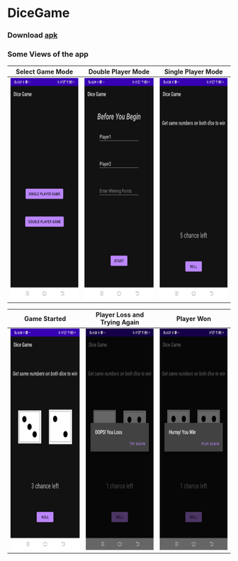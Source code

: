 # DiceGame

### Download [apk](https://github.com/Coder481/DiceGame/releases/download/latest/app-debug2.apk)

### Some Views of the app
|Select Game Mode | Double Player Mode | Single Player Mode |
|:----------------:|:----------------:|:----------------:|
| <img src="https://github.com/Coder481/CDN/blob/main/dice_game2/selctMode.jpg" width="250" height="500"/>| <img src="https://github.com/Coder481/CDN/blob/main/dice_game2/doublePlayr.jpg" width="250" height="500"/>| <img src="https://github.com/Coder481/CDN/blob/main/dice_game2/gameStrt.jpg" width="250" height="500"/>|

|Game Started | Player Loss and Trying Again | Player Won |
|:----------------:|:----------------:|:----------------:|
| <img src="https://github.com/Coder481/CDN/blob/main/dice_game2/chcLeft.jpg" width="250" height="500"/>| <img src="https://github.com/Coder481/CDN/blob/main/dice_game2/playerLoss.jpg" width="250" height="500"/>| <img src="https://github.com/Coder481/CDN/blob/main/dice_game2/playerWon.jpg" width="250" height="500"/>|

